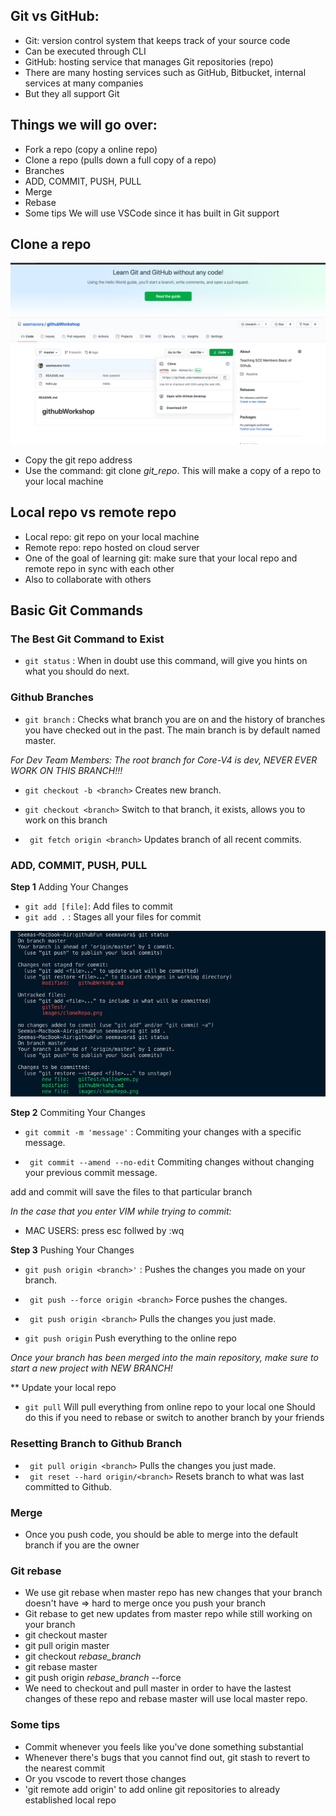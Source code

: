 ## Git vs GitHub:
   - Git: version control system that keeps track of your source code
   - Can be executed through CLI
   - GitHub: hosting service that manages Git repositories (repo)
   - There are many hosting services such as GitHub, Bitbucket, internal services at many companies
   - But they all support Git
## Things we will go over:
   - Fork a repo (copy a online repo)
   - Clone a repo (pulls down a full copy of a repo)
   - Branches
   - ADD, COMMIT, PUSH, PULL
   - Merge
   - Rebase
   - Some tips
 We will use VSCode since it has built in Git support
 ## Clone a repo
 
![](/images/cloneRepo.png)
   - Copy the git repo address
   - Use the command: git clone *git_repo*. This will make a copy of a repo to your local machine
 ## Local repo vs remote repo
   -  Local repo: git repo on your local machine
   -  Remote repo: repo hosted on cloud server
   -  One of the goal of learning git: make sure that your local repo and remote repo in sync with each other
   -  Also to collaborate with others
## Basic Git Commands
### **The Best Git Command to Exist**
- ```git status``` : When in doubt use this command, will give you hints on what you should do next.

### **Github Branches**

- ```git branch``` : Checks what branch you are on and the history of branches you have checked out in the past. The main branch is by default named master.

*For Dev Team Members: The root branch for Core-V4 is dev, NEVER EVER WORK ON THIS BRANCH!!!*


- ``` git checkout -b <branch> ``` Creates new branch.

- ``` git checkout <branch> ``` Switch to that branch, it exists, allows you to work on this branch

- ``` git fetch origin <branch>``` Updates branch of all recent commits. 


### **ADD, COMMIT, PUSH, PULL**
**Step 1** Adding Your Changes

- ``` git add [file] ```: Add files to commit
- ```git add .``` : Stages all your files for commit

![](/images/gitAdd.png)

**Step 2** Commiting Your Changes

- ```git commit -m 'message'``` : Commiting your changes with a specific message.

- ``` git commit --amend --no-edit``` Commiting changes without changing your previous commit message.

add and commit will save the files to that particular branch

*In the case that you enter VIM while trying to commit:*
- MAC USERS: press esc follwed by :wq

**Step 3** Pushing Your Changes

- ```git push origin <branch>'``` : Pushes the changes you made on your branch. 

- ``` git push --force origin <branch>``` Force pushes the changes.
- ``` git push origin <branch>``` Pulls the changes you just made. 
- ``` git push origin ``` Push everything to the online repo

*Once your branch has been merged into the main repository, make sure to start a new project with  NEW BRANCH!*

** Update your local repo
- ``` git pull ``` Will pull everything from online repo to your local one
Should do this if you need to rebase or switch to another branch by your friends
### **Resetting Branch to Github Branch**

- ``` git pull origin <branch>``` Pulls the changes you just made. 
- ``` git reset --hard origin/<branch>``` Resets branch to what was last committed to Github.  
### 

### Merge
- Once you push code, you should be able to merge into the default branch if you are the owner

### Git rebase
- We use git rebase when master repo has new changes that your branch doesn't have => hard to merge once you push your branch
- Git rebase to get new updates from master repo while still working on your branch
- git checkout master
- git pull origin master
- git checkout *rebase_branch*
- git rebase master
- git push origin *rebase_branch* --force
- We need to checkout and pull master in order to have the lastest changes of these repo and rebase master will use local master repo.

### Some tips
- Commit whenever you feels like you've done something substantial
- Whenever there's bugs that you cannot find out, git stash to revert to the nearest commit
- Or you vscode to revert those changes
- 'git remote add origin' to add online git repositories to already established local repo
